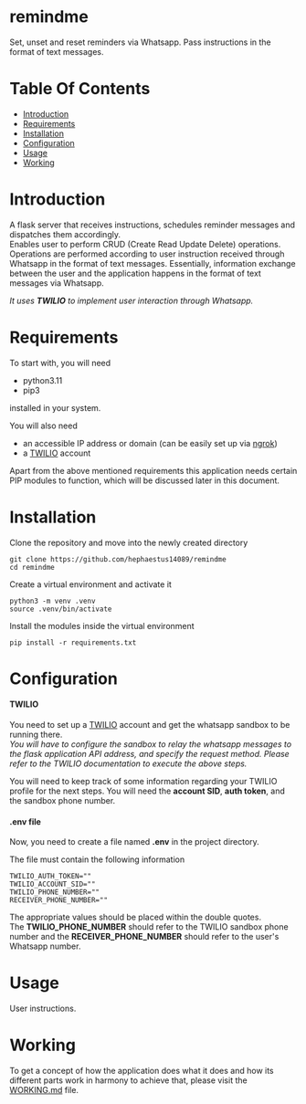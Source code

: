 # remindme

Set, unset and reset reminders via Whatsapp. Pass instructions in the format of text messages.

# Table Of Contents

- [Introduction](#introduction)
- [Requirements](#requirements)
- [Installation](#installation)
- [Configuration](#configuration)
- [Usage](#usage)
- [Working](#working)

# Introduction

A flask server that receives instructions, schedules reminder messages and dispatches them accordingly.  
Enables user to perform CRUD (Create Read Update Delete) operations. Operations are performed according to user instruction received through Whatsapp in the format of text messages. Essentially, information exchange between the user and the application happens in the format of text messages via Whatsapp.  

_It uses ***TWILIO*** to implement user interaction through Whatsapp._

# Requirements

To start with, you will need

- python3.11
- pip3

installed in your system.  

You will also need

- an accessible IP address or domain (can be easily set up via [ngrok](https://ngrok.com/))
- a [TWILIO](https://www.twilio.com/) account

Apart from the above mentioned requirements this application needs certain PIP modules to function, which will be discussed later in this document.

# Installation


Clone the repository and move into the newly created directory

```
git clone https://github.com/hephaestus14089/remindme
cd remindme
```

Create a virtual environment and activate it

```
python3 -m venv .venv
source .venv/bin/activate
```

Install the modules inside the virtual environment

```
pip install -r requirements.txt
```

# Configuration

#### TWILIO

You need to set up a [TWILIO](https://www.twilio.com/) account and get the whatsapp sandbox to be running there.  
_You will have to configure the sandbox to relay the whatsapp messages to the flask application API address, and specify the request method. Please refer to the TWILIO documentation to execute the above steps._  

You will need to keep track of some information regarding your TWILIO profile for the next steps. You will need the **account SID**, **auth token**, and the sandbox phone number.

#### .env file

Now, you need to create a file named **.env** in the project directory.  

The file must contain the following information

```
TWILIO_AUTH_TOKEN=""
TWILIO_ACCOUNT_SID=""
TWILIO_PHONE_NUMBER=""
RECEIVER_PHONE_NUMBER=""
```

The appropriate values should be placed within the double quotes.  
The **TWILIO_PHONE_NUMBER** should refer to the TWILIO sandbox phone number and the **RECEIVER_PHONE_NUMBER** should refer to the user's Whatsapp number.

# Usage

User instructions.

# Working

To get a concept of how the application does what it does and how its different parts work in harmony to achieve that, please visit the [WORKING.md](https://github.com/hephaestus14089/remindme/blob/main/WORKING.md) file.
